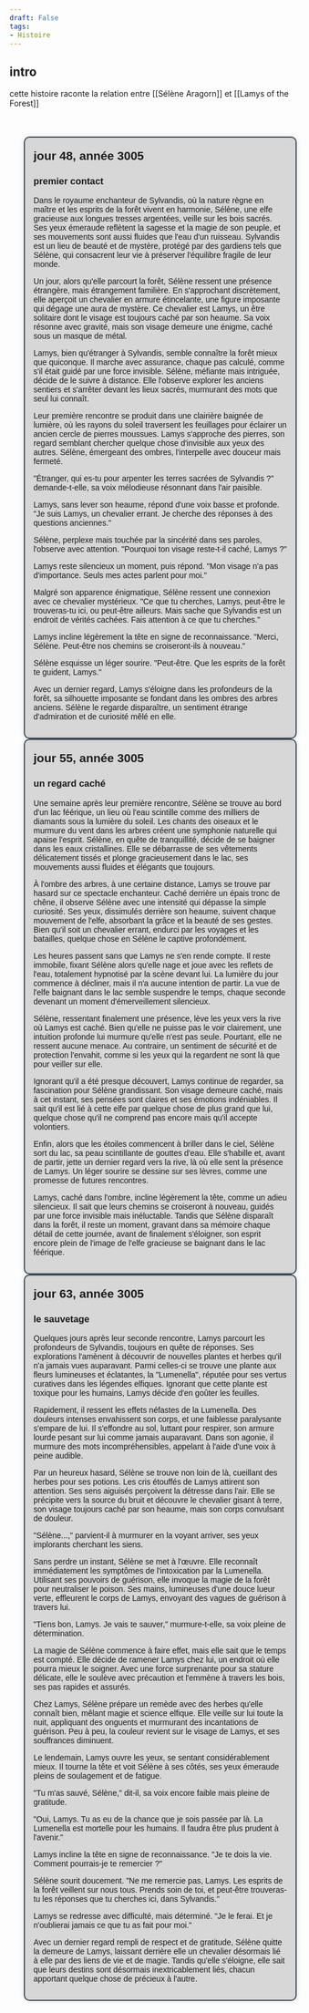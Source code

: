 ```yaml
---
draft: False
tags:
- Histoire
---
```


## intro
cette histoire raconte la relation entre [[Sélène Aragorn]] et [[Lamys of the Forest]]

<!DOCTYPE html>
<html lang="en">
<head>
<meta charset="UTF-8">
<meta name="viewport" content="width=device-width, initial-scale=1.0">
<title>Timeline</title>
<style>
    .timeline {
        max-width: 800px;
        margin: 50px auto;
        font-family: Arial, sans-serif;
    }
    
    .event {
        margin-bottom: 50px;
        position: relative;
    }
    
    .event::before {
        content: '';
        position: absolute;
        top: 0;
        left: -15px;
        height: 100%;
        width: 5px;
        background-color: #3d4852;
    }
    
    .event-content {
        padding: 15px;
        border-radius: 10px;
        background-color: rgba(0, 0, 0, 0.15); /* Couleur de fond légèrement assombrie */
        box-shadow: 0px 0px 10px rgba(0, 0, 0, 0.1); /* Ombre légère */
        margin-left: 25px;
        border: 2px solid #3d4852;
    }
    
    .event h2 {
        margin-bottom: 5px;
        margin-top: 5px;
    }
    
    .content {
        margin: 0;
    }
    .author{
	    margin-top: 10px;
	    margin-bottom: 0px;
	    font-style: italic;
	    text-align: end;
    }
    .author::before{
	    content: 'auteur.e.s : ';
    }
</style>
</head>
<body>

<div class="timeline">
    <div class="event">
        <div class="event-content">
            <h2>jour 48, année 3005</h2>
			<h3>premier contact</h3>
			<p class="content">Dans le royaume enchanteur de Sylvandis, où la nature règne en maître et les esprits de la forêt vivent en harmonie, Sélène, une elfe gracieuse aux longues tresses argentées, veille sur les bois sacrés. Ses yeux émeraude reflètent la sagesse et la magie de son peuple, et ses mouvements sont aussi fluides que l'eau d'un ruisseau. Sylvandis est un lieu de beauté et de mystère, protégé par des gardiens tels que Sélène, qui consacrent leur vie à préserver l'équilibre fragile de leur monde.

Un jour, alors qu'elle parcourt la forêt, Sélène ressent une présence étrangère, mais étrangement familière. En s'approchant discrètement, elle aperçoit un chevalier en armure étincelante, une figure imposante qui dégage une aura de mystère. Ce chevalier est Lamys, un être solitaire dont le visage est toujours caché par son heaume. Sa voix résonne avec gravité, mais son visage demeure une énigme, caché sous un masque de métal.

Lamys, bien qu'étranger à Sylvandis, semble connaître la forêt mieux que quiconque. Il marche avec assurance, chaque pas calculé, comme s'il était guidé par une force invisible. Sélène, méfiante mais intriguée, décide de le suivre à distance. Elle l'observe explorer les anciens sentiers et s'arrêter devant les lieux sacrés, murmurant des mots que seul lui connaît.

Leur première rencontre se produit dans une clairière baignée de lumière, où les rayons du soleil traversent les feuillages pour éclairer un ancien cercle de pierres moussues. Lamys s'approche des pierres, son regard semblant chercher quelque chose d'invisible aux yeux des autres. Sélène, émergeant des ombres, l'interpelle avec douceur mais fermeté.

"Étranger, qui es-tu pour arpenter les terres sacrées de Sylvandis ?" demande-t-elle, sa voix mélodieuse résonnant dans l'air paisible.

Lamys, sans lever son heaume, répond d'une voix basse et profonde. "Je suis Lamys, un chevalier errant. Je cherche des réponses à des questions anciennes."

Sélène, perplexe mais touchée par la sincérité dans ses paroles, l'observe avec attention. "Pourquoi ton visage reste-t-il caché, Lamys ?"

Lamys reste silencieux un moment, puis répond. "Mon visage n'a pas d'importance. Seuls mes actes parlent pour moi."

Malgré son apparence énigmatique, Sélène ressent une connexion avec ce chevalier mystérieux. "Ce que tu cherches, Lamys, peut-être le trouveras-tu ici, ou peut-être ailleurs. Mais sache que Sylvandis est un endroit de vérités cachées. Fais attention à ce que tu cherches."

Lamys incline légèrement la tête en signe de reconnaissance. "Merci, Sélène. Peut-être nos chemins se croiseront-ils à nouveau."

Sélène esquisse un léger sourire. "Peut-être. Que les esprits de la forêt te guident, Lamys."

Avec un dernier regard, Lamys s'éloigne dans les profondeurs de la forêt, sa silhouette imposante se fondant dans les ombres des arbres anciens. Sélène le regarde disparaître, un sentiment étrange d'admiration et de curiosité mêlé en elle.</p>
		</div>
	</div>
	<div class="event"> 
		<div class="event-content">
			 <h2>jour 55, année 3005</h2> 
			 <h3>un regard caché</h3> 
			 <p class="content">Une semaine après leur première rencontre, Sélène se trouve au bord d'un lac féérique, un lieu où l'eau scintille comme des milliers de diamants sous la lumière du soleil. Les chants des oiseaux et le murmure du vent dans les arbres créent une symphonie naturelle qui apaise l'esprit. Sélène, en quête de tranquillité, décide de se baigner dans les eaux cristallines. Elle se débarrasse de ses vêtements délicatement tissés et plonge gracieusement dans le lac, ses mouvements aussi fluides et élégants que toujours.

À l'ombre des arbres, à une certaine distance, Lamys se trouve par hasard sur ce spectacle enchanteur. Caché derrière un épais tronc de chêne, il observe Sélène avec une intensité qui dépasse la simple curiosité. Ses yeux, dissimulés derrière son heaume, suivent chaque mouvement de l'elfe, absorbant la grâce et la beauté de ses gestes. Bien qu'il soit un chevalier errant, endurci par les voyages et les batailles, quelque chose en Sélène le captive profondément.

Les heures passent sans que Lamys ne s'en rende compte. Il reste immobile, fixant Sélène alors qu'elle nage et joue avec les reflets de l'eau, totalement hypnotisé par la scène devant lui. La lumière du jour commence à décliner, mais il n'a aucune intention de partir. La vue de l'elfe baignant dans le lac semble suspendre le temps, chaque seconde devenant un moment d'émerveillement silencieux.

Sélène, ressentant finalement une présence, lève les yeux vers la rive où Lamys est caché. Bien qu'elle ne puisse pas le voir clairement, une intuition profonde lui murmure qu'elle n'est pas seule. Pourtant, elle ne ressent aucune menace. Au contraire, un sentiment de sécurité et de protection l'envahit, comme si les yeux qui la regardent ne sont là que pour veiller sur elle.

Ignorant qu'il a été presque découvert, Lamys continue de regarder, sa fascination pour Sélène grandissant. Son visage demeure caché, mais à cet instant, ses pensées sont claires et ses émotions indéniables. Il sait qu'il est lié à cette elfe par quelque chose de plus grand que lui, quelque chose qu'il ne comprend pas encore mais qu'il accepte volontiers.

Enfin, alors que les étoiles commencent à briller dans le ciel, Sélène sort du lac, sa peau scintillante de gouttes d'eau. Elle s'habille et, avant de partir, jette un dernier regard vers la rive, là où elle sent la présence de Lamys. Un léger sourire se dessine sur ses lèvres, comme une promesse de futures rencontres.

Lamys, caché dans l'ombre, incline légèrement la tête, comme un adieu silencieux. Il sait que leurs chemins se croiseront à nouveau, guidés par une force invisible mais inéluctable. Tandis que Sélène disparaît dans la forêt, il reste un moment, gravant dans sa mémoire chaque détail de cette journée, avant de finalement s'éloigner, son esprit encore plein de l'image de l'elfe gracieuse se baignant dans le lac féérique.</p>
		</div>
	</div>
	<div class="event">
    <div class="event-content">
        <h2>jour 63, année 3005</h2>
        <h3>le sauvetage</h3>
        <p class="content">Quelques jours après leur seconde rencontre, Lamys parcourt les profondeurs de Sylvandis, toujours en quête de réponses. Ses explorations l'amènent à découvrir de nouvelles plantes et herbes qu'il n'a jamais vues auparavant. Parmi celles-ci se trouve une plante aux fleurs lumineuses et éclatantes, la "Lumenella", réputée pour ses vertus curatives dans les légendes elfiques. Ignorant que cette plante est toxique pour les humains, Lamys décide d'en goûter les feuilles.

Rapidement, il ressent les effets néfastes de la Lumenella. Des douleurs intenses envahissent son corps, et une faiblesse paralysante s'empare de lui. Il s'effondre au sol, luttant pour respirer, son armure lourde pesant sur lui comme jamais auparavant. Dans son agonie, il murmure des mots incompréhensibles, appelant à l'aide d'une voix à peine audible.

Par un heureux hasard, Sélène se trouve non loin de là, cueillant des herbes pour ses potions. Les cris étouffés de Lamys attirent son attention. Ses sens aiguisés perçoivent la détresse dans l'air. Elle se précipite vers la source du bruit et découvre le chevalier gisant à terre, son visage toujours caché par son heaume, mais son corps convulsant de douleur.

"Sélène...," parvient-il à murmurer en la voyant arriver, ses yeux implorants cherchant les siens.

Sans perdre un instant, Sélène se met à l'œuvre. Elle reconnaît immédiatement les symptômes de l'intoxication par la Lumenella. Utilisant ses pouvoirs de guérison, elle invoque la magie de la forêt pour neutraliser le poison. Ses mains, lumineuses d'une douce lueur verte, effleurent le corps de Lamys, envoyant des vagues de guérison à travers lui.

"Tiens bon, Lamys. Je vais te sauver," murmure-t-elle, sa voix pleine de détermination.

La magie de Sélène commence à faire effet, mais elle sait que le temps est compté. Elle décide de ramener Lamys chez lui, un endroit où elle pourra mieux le soigner. Avec une force surprenante pour sa stature délicate, elle le soulève avec précaution et l'emmène à travers les bois, ses pas rapides et assurés.

Chez Lamys, Sélène prépare un remède avec des herbes qu'elle connaît bien, mêlant magie et science elfique. Elle veille sur lui toute la nuit, appliquant des onguents et murmurant des incantations de guérison. Peu à peu, la couleur revient sur le visage de Lamys, et ses souffrances diminuent.

Le lendemain, Lamys ouvre les yeux, se sentant considérablement mieux. Il tourne la tête et voit Sélène à ses côtés, ses yeux émeraude pleins de soulagement et de fatigue.

"Tu m'as sauvé, Sélène," dit-il, sa voix encore faible mais pleine de gratitude.

"Oui, Lamys. Tu as eu de la chance que je sois passée par là. La Lumenella est mortelle pour les humains. Il faudra être plus prudent à l'avenir."

Lamys incline la tête en signe de reconnaissance. "Je te dois la vie. Comment pourrais-je te remercier ?"

Sélène sourit doucement. "Ne me remercie pas, Lamys. Les esprits de la forêt veillent sur nous tous. Prends soin de toi, et peut-être trouveras-tu les réponses que tu cherches ici, dans Sylvandis."

Lamys se redresse avec difficulté, mais déterminé. "Je le ferai. Et je n'oublierai jamais ce que tu as fait pour moi."

Avec un dernier regard rempli de respect et de gratitude, Sélène quitte la demeure de Lamys, laissant derrière elle un chevalier désormais lié à elle par des liens de vie et de magie. Tandis qu'elle s'éloigne, elle sait que leurs destins sont désormais inextricablement liés, chacun apportant quelque chose de précieux à l'autre.</p>
    </div>
</div>
</div>

</body>
</html>